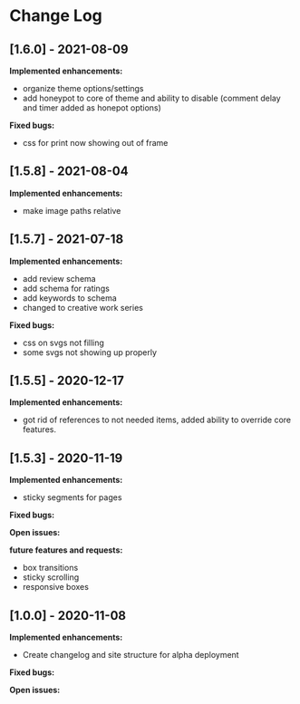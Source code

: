 # Change Log


## [1.6.0] - 2021-08-09

**Implemented enhancements:**

- organize theme options/settings
- add honeypot  to core of theme and ability to disable (comment delay and timer added as honepot options)

**Fixed bugs:**
- css for print now showing out of frame



## [1.5.8] - 2021-08-04

**Implemented enhancements:**

- make image paths relative



## [1.5.7] - 2021-07-18

**Implemented enhancements:**

- add review schema
- add schema for ratings
- add keywords to schema
- changed to creative work series

**Fixed bugs:**
- css on svgs not filling
- some svgs not showing up properly


## [1.5.5] - 2020-12-17

**Implemented enhancements:**

- got rid of references to not needed items, added ability to override core features.


## [1.5.3] - 2020-11-19

**Implemented enhancements:**

- sticky segments for pages

**Fixed bugs:**


**Open issues:**


**future features and requests:**

- box transitions
- sticky scrolling
- responsive boxes

## [1.0.0] - 2020-11-08

**Implemented enhancements:**

- Create changelog and site structure for alpha deployment

**Fixed bugs:**


**Open issues:**
